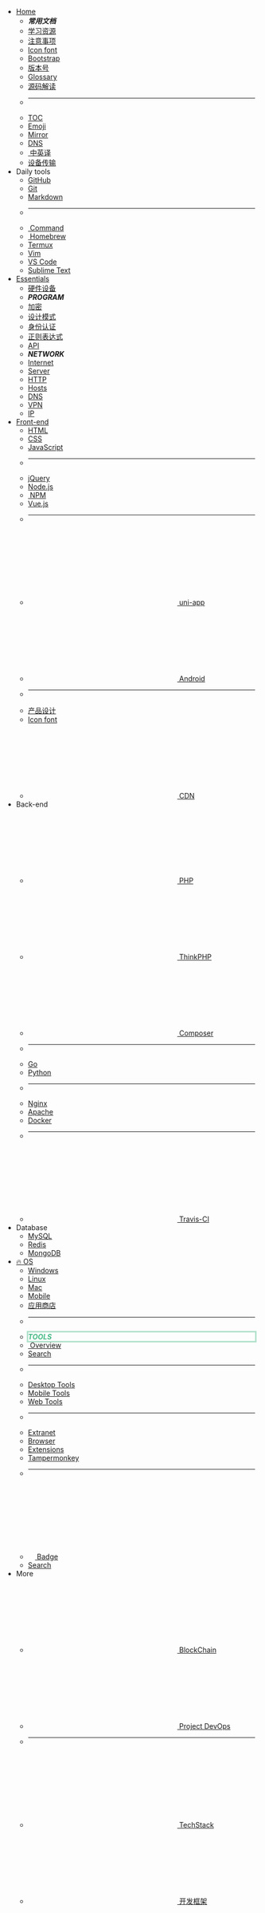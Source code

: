 - [Home](home/README.md)
    - **_常用文档_**
    - [<i class="fa-duotone fa-book fa-fw"></i> 学习资源](home/book.md)
    - [<i class="fa fa-warning medium-orange fa-fw"></i> 注意事项](home/README.md#warning)
    - [<i class="fab fa-font-awesome fa-fw"></i> Icon font](front-end/iconfont.md)
    - [<i class="fa-brands fa-bootstrap fa-fw"></i> Bootstrap](framework/README.md#bootstrap-🔥)
    - [<i class="fa-regular fa-circle-info fa-fw"></i> 版本号](home/semver.md)
    - [<i class="fa-duotone fa-book-font fa-fw"></i> Glossary](home/README.md#术语表)
    - [<i class="fa-duotone fa-message-code fa-fw"></i> 源码解读](home/code-analysis.md)
    - <hr />
    - [<i class="fa-duotone fa-list-tree fa-fw"></i> TOC](home/toc.md)
    - [<i class="fa-duotone fa-face-melting fa-fw"></i> Emoji](home/emoji.md)
    - [<i class="fa-duotone fa-refresh fa-fw"></i> Mirror](os/mirror.md)
    - [<i class="fa-regular fa-chart-network fa-fw"></i> DNS](essential/dns.md)
    - [<i class="fa-regular fa-language fa-fw"></i> 中英译](home/chinese-english-translate.md)
    - [<i class="fa-regular fa-laptop-mobile fa-fw"></i> 设备传输](os/tools/app-list.md#跨端传输)
- Daily tools
    - [<i class="fab fa-github fa-fw"></i> GitHub](os/tools/github.md)
    - [<i class="fa-brands fa-git-alt fa-fw" style="color: #f64d27;"></i> Git](os/tools/git.md)
    - [<i class="fab fa-markdown fa-fw"></i> Markdown](os/tools/markdown.md)
    - <hr />
    - [<i class="fa-duotone fa-square-terminal fa-fw"></i> Command](os/linux/linux%20指令)
    - [<i class="fa-regular fa-beer-mug fa-fw"></i> Homebrew](os/mac/homebrew.md)
    - [<i class="fa-solid fa-rectangle-terminal fa-fw"></i> Termux](os/mobile/termux.md)
    - [<i class="fa-duotone fa-toolbox fa-fw"></i> Vim](os/linux/vim.md)
    - [<i class="fa-duotone fa-toolbox fa-fw"></i> VS Code](os/tools/visual-studio-code.md)
    - [<i class="fa-duotone fa-toolbox fa-fw"></i> Sublime Text](os/tools/sublime-text.md)
- [Essentials](essential/README.md)
    - [<i class="ri-cpu-line"></i> 硬件设备](essential/hardware.md)
    - **_PROGRAM_**
    - [<i class="ri-key-2-line"></i> 加密](essential/crypto.md)
    - [<i class="ri-pencil-ruler-2-line"></i> 设计模式](essential/design-pattern/README.md)
    - [<i class="ri-shield-user-line"></i> 身份认证](essential/identity.md)
    - [<i class="ri-questionnaire-line"></i> 正则表达式](essential/pcre.md)
    - [<i class="ri-questionnaire-line"></i> API](essential/api.md)
    - **_NETWORK_**
    - [<i class="ri-earth-line"></i> Internet](essential/internet.md)
    - [<i class="ri-server-line"></i> Server](essential/hosting.md)
    - [<i class="ri-questionnaire-line"></i> HTTP](essential/http.md)
    - [<i class="ri-questionnaire-line"></i> Hosts](os/tools/hosts.md)
    - [<i class="ri-questionnaire-line"></i> DNS](essential/dns.md)
    - [<i class="ri-questionnaire-line"></i> VPN](os/tools/vpn.md)
    - [<i class="ri-questionnaire-line"></i> IP](essential/ip.md)
- [Front-end](front-end/README.md)
    - [<i class="fa fa-html5 medium-orange fa-fw"></i> HTML](front-end/html/README.md)
    - [<i class="fa fa-css3 medium-blue fa-fw"></i> CSS](front-end/css/README.md)
    - [<i class="fab fa-js medium-yellow fa-fw"></i> JavaScript](front-end/javascript/README.md)
    - <hr />
    - [<i class="icon octicon-file jquery-icon medium-blue fa-fw"></i> jQuery](front-end/jquery.md)
    - [<i class="icon octicon-file node-icon fa-fw"></i> Node.js](front-end/node.js/README.md)
    - [<i class="icon octicon-file npm-icon medium-red fa-fw"></i> NPM](front-end/node.js/npm.md)
    - [<i class="icon octicon-file vue-icon light-green fa-fw"></i> Vue.js](front-end/vue/README.md)
    - <hr />
    - [<svg class="icon fa-fw" aria-hidden="true"><use xlink:href="#icon-uniapp"></use></svg> uni-app](front-end/uniapp/README.md)
    - [<svg class="icon fa-fw" aria-hidden="true"><use xlink:href="#icon-android"></use></svg> Android](front-end/android.md)
    - <hr />
    - [<i class="fa-duotone fa-compass-drafting fa-fw"></i> 产品设计](front-end/design/README.md)
    - [<i class="fab fa-font-awesome fa-fw"></i> Icon font](front-end/iconfont.md)
    - [<svg class="icon fa-fw" aria-hidden="true"><use xlink:href="#icon-CDNHub"></use></svg> CDN](essential/network/cdn.md)
- Back-end
    - [<svg class="icon fa-fw" aria-hidden="true"><use xlink:href="#icon-php1"></use></svg> PHP](back-end/php/README.md)
    - [<svg class="icon fa-fw" aria-hidden="true"><use xlink:href="#icon-thinkphp"></use></svg> ThinkPHP](back-end/thinkphp/README.md)
    - [<svg class="icon fa-fw" aria-hidden="true"><use xlink:href="#icon-composer"></use></svg> Composer](back-end/composer/README.md)
    - <hr />
    - [<i class="fa-brands fa-golang fa-fw"></i> Go]()
    - [<i class="fa-brands fa-python fa-fw"></i> Python]()
    - <hr />
    - [<i class="icon octicon-file nginx-icon dark-green fa-fw"></i> Nginx](back-end/nginx.md)
    - [<i class="icon octicon-file apache-icon dark-pink fa-fw"></i> Apache](back-end/apache.md)
    - [<i class="icon octicon-file docker-icon dark-blue fa-fw"></i> Docker](back-end/docker.md "Docker")
    - <hr />
    - [<svg class="icon fa-fw" aria-hidden="true"><use xlink:href="#icon-travis"></use></svg> Travis-CI](back-end/travis-ci.md "Travis Ci")
- Database
    - [<i class="icon octicon-file mysql-icon dark-blue fa-fw"></i> MySQL](database/mysql/README.md)
    - [<i class="icon octicon-file redis-icon medium-red fa-fw"></i> Redis](database/redis/README.md)
    - [<i class="icon octicon-file mongodb-icon dark-green fa-fw"></i> MongoDB](database/mongodb.md)
    <!--- [<span class="animate__animated animate__heartBeat animate__infinite animate__slow" style="display: inline-block;">🔥 OS</span>](os/README.md)-->
- [🔥 OS</span>](os/README.md)
  - [<i class="fa fa-windows fa-fw"></i> Windows](os/windows/README.md)
  - [<i class="fa fa-linux fa-fw"></i> Linux](os/linux/README.md)
  - [<i class="fa fa-apple fa-fw"></i> Mac](os/mac/README.md)
  - [<i class="fal fa-mobile fa-fw"></i> Mobile](os/mobile/README.md)
  - [<i class="fa-regular fa-bags-shopping fa-fw"></i> 应用商店](os/app-store.md)
  - <hr />
  - <style>.navbar-item-tools {display: inline-block;width: 100%;color: #42b983;box-shadow: 0 0 0 3px rgb(66 185 131 / 40%);}@media screen and (max-width: 768px) {.navbar-item-tools {width: calc(100% - 15px);}}</style><strong><i class="navbar-item-tools">TOOLS</i></strong>
  - [<i class="fa fa-plane medium-red"></i> &nbsp;Overview](os/tools/README.md)
  - [<i class="ri-search-line"></i> Search](os/tools/search.md)
  - <hr />
  - [<i class="ri-computer-line medium-purple"></i> Desktop Tools](os/tools/app-list.md)
    <!-- <i class="ri-apps-line medium-purple"></i> -->
  - [<i class="ri-smartphone-line"></i> Mobile Tools](os/mobile/mobile-app-list.md)
  - [<i class="ri-cloud-line"></i> Web Tools](os/tools/web-app.md "在线工具")
  - <hr />
  - [<i class="ri-magic-line dark-yellow"></i> Extranet](os/tools/vpn.md)
  - [<i class="ri-earth-line medium-green"></i> Browser](os/tools/browser.md "浏览器")
  - [<ion-icon name="extension-puzzle-outline"></ion-icon> Extensions](os/tools/browser-extensions)
  - [<i class="iconfont icon-tampermonkey" style="font-size: 13px;opacity: .9;"></i> Tampermonkey](os/tools/tampermonkey.md)
  - <hr />
  - [<svg class="icon" aria-hidden="true" style="width: 14px;"><use xlink:href="#icon-badge"></use></svg> Badge](os/tools/custom-badge.md)
  - [<ion-icon name="search-outline"></ion-icon> Search](os/tools/custom-search.md)
- More
    - [<svg class="icon fa-fw" aria-hidden="true"><use xlink:href="#icon-blockchain"></use></svg> BlockChain](blockchain/README.md)
    - [<svg class="icon fa-fw" aria-hidden="true"><use xlink:href="#icon-devops"></use></svg> Project DevOps](project/README.md)
    - <hr />
    - [<svg class="icon fa-fw" aria-hidden="true"><use xlink:href="#icon-stack"></use></svg> TechStack](tech-stack/README.md "技术栈")
    - [<svg class="icon fa-fw" aria-hidden="true"><use xlink:href="#icon-kuangjia"></use></svg> 开发框架](framework/README.md)
    - [<svg class="icon fa-fw" aria-hidden="true"><use xlink:href="#icon-gongneng"></use></svg> 功能列表](function-list/README.md)
    - <hr />
    - [<svg class="icon fa-fw" aria-hidden="true"><use xlink:href="#icon-aliyun"></use></svg> 阿里云](tech-stack/aliyun.md)
    - [<svg class="icon fa-fw" aria-hidden="true"><use xlink:href="#icon-weixin1"></use></svg> 微信](tech-stack/wechat.md)
    - [<svg class="icon fa-fw" aria-hidden="true"><use xlink:href="#icon-google"></use></svg> Google](tech-stack/google.md)
